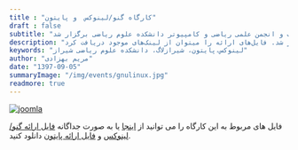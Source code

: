 ```yaml
---
title : "کارگاه گنو/لینوکس  و پایتون"
draft : false
subtitle: "کارگاه تخصصی  گنو/لینوکس و پایتون با همکاری شیرازلاگ و انجمن علمی ریاضی و کامپیوتر دانشکده علوم ریاضی برگزار شد."
description: "کارگاه تخصصی و عملی لینوکس و پایتون با همکاری شیرازلاگ و انجمن علمی ریاضی و کامپیوتر دانشکده علوم ریاضی شیراز برگزار شد. فایل‌های ارائه را میتوان از لینک‌های موجود دریافت کرد."
keywords: "لینوکس،پایتون، شیرازلاگ، دانشکده علوم ریاضی شیراز"
author: "مریم بهزادی"
date: "1397-09-05"
summaryImage: "/img/events/gnulinux.jpg"
readmore: true
---
```


[![joomla](../../img/events/gnulinux.jpg)](../../img/events/gnulinux.jpg)

فایل های مربوط به این کارگاه را می توانید از
[اینجا](https://framagit.org/shirazlug/resources/tree/master/presentations/workshop-ubuntu-python)
یا به صورت جداگانه
[فایل ارائه گنو/لینوکس](https://www.slideshare.net/ShirazLUG/ubuntu-workshop)
و
[فایل ارائه پایتون](https://www.slideshare.net/ShirazLUG/python-workshop-124135963)
دانلود کنید.
